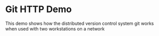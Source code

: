# Git HTTP Demo

This demo shows how the distributed version control system git works when used with two workstations on a network
